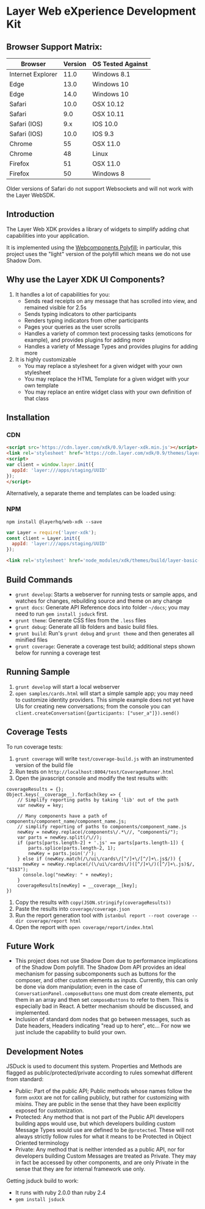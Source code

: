 # Layer Web eXperience Development Kit

## Browser Support Matrix:

| Browser          | Version    | OS Tested Against  |
|------------------|------------|--------------------|
| Internet Explorer| 11.0       | Windows 8.1        |
| Edge             | 13.0       | Windows 10         |
| Edge             | 14.0       | Windows 10         |
| Safari           | 10.0       | OSX 10.12          |
| Safari           | 9.0        | OSX 10.11          |
| Safari (IOS)     | 9.x        | IOS 10.0           |
| Safari (IOS)     | 10.0       | IOS 9.3            |
| Chrome           | 55         | OSX 11.0           |
| Chrome           | 48         | Linux              |
| Firefox          | 51         | OSX 11.0           |
| Firefox          | 50         | Windows 8          |

Older versions of Safari do not support Websockets and will not work with the Layer WebSDK.

## Introduction

The Layer Web XDK provides a library of widgets to simplify adding chat capabilities into your application.

It is implemented using the [Webcomponents Polyfill](https://github.com/WebComponents/webcomponentsjs); in particular, this project uses the "light" version of the polyfill which means we do not use Shadow Dom.

## Why use the Layer XDK UI Components?

1. It handles a lot of capabilities for you:
    * Sends read receipts on any message that has scrolled into view, and remained visible for 2.5s
    * Sends typing indicators to other participants
    * Renders typing indicators from other participants
    * Pages your queries as the user scrolls
    * Handles a variety of common text processing tasks (emoticons for example), and provides plugins for adding more
    * Handles a variety of Message Types and provides plugins for adding more
2. It is highly customizable
    * You may replace a stylesheet for a given widget with your own stylesheet
    * You may replace the HTML Template for a given widget with your own template
    * You may replace an entire widget class with your own definition of that class

## Installation


### CDN

```html
<script src='https://cdn.layer.com/xdk/0.9/layer-xdk.min.js'></script>
<link rel='stylesheet' href='https://cdn.layer.com/xdk/0.9/themes/layer-basic-blue.css' />
<script>
var client = window.layer.init({
  appId: 'layer:///apps/staging/UUID'
});
</script>
```

Alternatively, a separate theme and templates can be loaded using:

### NPM

```console
npm install @layerhq/web-xdk --save
```

```javascript
var Layer = require('layer-xdk');
const client = Layer.init({
  appId: 'layer:///apps/staging/UUID'
});
```

```html
<link rel='stylesheet' href='node_modules/xdk/themes/build/layer-basic-blue.css' />
```

## Build Commands

* `grunt develop`: Starts a webserver for running tests or sample apps, and watches for changes, rebuilding source and theme on any change
* `grunt docs`: Generate API Reference docs into folder `~/docs`; you may need to run `gem install jsduck` first.
* `grunt theme`: Generate CSS files from the `.less` files
* `grunt debug`: Generate all lib folders and basic build files.
* `grunt build`: Run's `grunt debug` and `grunt theme` and then generates all minified files
* `grunt coverage`: Generate a coverage test build; additional steps shown below for running a coverage test

## Running Sample

1. `grunt develop` will start a local webserver
1. `open samples/cards.html` will start a simple sample app; you may need to customize identity providers.  This simple example does not yet have UIs for creating new conversations; from the console you can `client.createConversation({participants: ["user_a"]}).send()`

## Coverage Tests

To run coverage tests:

1. `grunt coverage` will write `test/coverage-build.js` with an instrumented version of the build file
1. Run tests on `http://localhost:8004/test/CoverageRunner.html`
1. Open the javascript console and modify the test results with:
```
coverageResults = {};
Object.keys(__coverage__).forEach(key => {
    // Simplify reporting paths by taking 'lib' out of the path
    var newKey = key;

    // Many components have a path of components/component_name/component_name.js;
    // simplify reporting of paths to components/component_name.js
    newKey = newKey.replace(/components\/.*\//, "components/");
    var parts = newKey.split(/\//);
    if (parts[parts.length-2] + '.js' == parts[parts.length-1]) {
        parts.splice(parts.length-2, 1);
        newKey = parts.join('/');
    } else if (newKey.match(/\/ui\/cards\/[^/]+\/[^/]+\.js$/)) {
      newKey = newKey.replace(/(\/ui\/cards\/)([^/]+\/)([^/]+\.js)$/, "$1$3");
      console.log("newKey: " + newKey);
    }
    coverageResults[newKey] = __coverage__[key];
})
```
1. Copy the results with `copy(JSON.stringify(coverageResults))`
1. Paste the results into `coverage/coverage.json`
1. Run the report generation tool with `istanbul report --root coverage --dir coverage/report html`
1. Open the report with `open coverage/report/index.html`


## Future Work

* This project does not use Shadow Dom due to performance implications of the Shadow Dom polyfill.  The Shadow Dom API provides an ideal
mechanism for passing subcomponents such as buttons for the composer, and other custom elements as inputs.  Currently, this can only be done
via dom manipulation; even in the case of `ConversationPanel.composeButtons` one must dom create elements,
put them in an array and then set `composeButtons` to refer to them.  This is especially bad in React.  A better mechanism should be discussed,
and implemented.
* Inclusion of standard dom nodes that go between messages, such as Date headers, Headers indicating "read up to here", etc...  For now we just include the capability to build your own.

## Development Notes

JSDuck is used to document this system.  Properties and Methods are flagged as public/protected/private according to rules somewhat different from standard:

* Public: Part of the public API; Public methods whose names follow the form `onXXX` are not for calling publicly, but rather for customizing with mixins.  They are public in the sense that they have been explicitly exposed for customization.
* Protected: Any method that is not part of the Public API developers building apps would use, but which developers building custom Message Types would use are defined to be `@protected`.  These will not always strictly follow rules for what it means to be Protected in Object Oriented terminology
* Private: Any method that is neither intended as a public API, nor for developers building Custom Messages are treated as Private. They may in fact be accessed by other components, and are only Private in the sense that they are for internal framework use only.

Getting jsduck build to work:

* It runs with ruby 2.0.0 than ruby 2.4
* `gem install jsduck`
